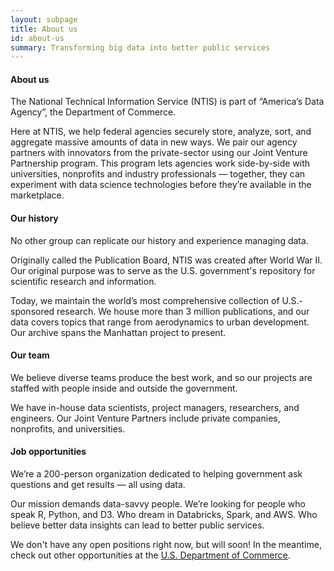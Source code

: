 ```yaml
---
layout: subpage
title: About us
id: about-us
summary: Transforming big data into better public services
---
```

<h4>About us</h4>

The National Technical Information Service (NTIS) is part of &ldquo;America’s Data Agency&rdquo;, the Department of Commerce.

Here at NTIS, we help federal agencies securely store, analyze, sort, and aggregate massive amounts of data in new ways. We pair our agency partners with innovators from the private-sector using our Joint Venture Partnership program. This program lets agencies work side-by-side with universities, nonprofits and industry professionals &mdash; together, they can experiment with data science technologies before they’re available in the marketplace.

#### Our history

No other group can replicate our history and experience managing data.

Originally called the Publication Board, NTIS was created after World War II. Our original purpose was to serve as the U.S. government's repository for scientific research and information.

Today, we maintain the world’s most comprehensive collection of U.S.-sponsored research. We house more than 3 million publications, and our data covers topics that range from aerodynamics to urban development. Our archive spans the Manhattan project to present.

#### Our team

We believe diverse teams produce the best work, and so our projects are staffed with people inside and outside the government.

We have in-house data scientists, project managers, researchers, and engineers. Our Joint Venture Partners include private companies, nonprofits, and universities.

#### Job opportunities

We’re a 200-person organization dedicated to helping government ask questions and get results — all using data.

Our mission demands data-savvy people.  We’re looking for people who speak R, Python, and D3. Who dream in Databricks, Spark, and AWS. Who believe better data insights can lead to better public services.

We don't have any open positions right now, but will soon!  In the meantime, check out other opportunities at the <a href="https://www.usajobs.gov/Search/?keyword=%22department%20of%20commerce%22">U.S. Department of Commerce</a>.
